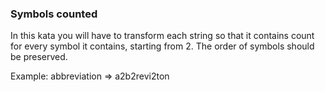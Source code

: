 ### Symbols counted 

In this kata you will have to transform each string so that it contains count for every symbol it contains, starting from 2. The order of symbols should be preserved.

Example: abbreviation => a2b2revi2ton


